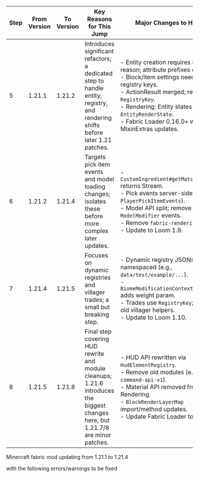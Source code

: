 

| Step | From Version | To Version | Key Reasons for This Jump | Major Changes to Handle |
|------|--------------|------------|---------------------------|-------------------------|
| 5 | 1.21.1 | 1.21.2 | Introduces significant refactors; a dedicated step to handle entity, registry, and rendering shifts before later 1.21 patches. | - Entity creation requires spawn reason; attribute prefixes dropped.<br>- Block/item settings need explicit registry keys.<br>- ActionResult merged; recipes use `RegistryKey`.<br>- Rendering: Entity states via `EntityRenderState`.<br>- Fabric Loader 0.16.0+ with MixinExtras updates. |
| 6 | 1.21.2 | 1.21.4 | Targets pick item events and model loading changes; isolates these before more complex later updates. | - `CustomIngredient#getMatchingStacks` returns Stream.<br>- Pick events server-side (e.g., `PlayerPickItemEvents`).<br>- Model API split; remove `ModelModifier` events.<br>- Remove `fabric-rendering-v0`.<br>- Update to Loom 1.9. |
| 7 | 1.21.4 | 1.21.5 | Focuses on dynamic registries and villager trades; a small but breaking step. | - Dynamic registry JSONs namespaced (e.g., `data/test/example/...`).<br>- `BiomeModificationContext#addSpawn` adds weight param.<br>- Trades use `RegistryKey`; deprecate old villager helpers.<br>- Update to Loom 1.10. |
| 8 | 1.21.5 | 1.21.8 | Final step covering HUD rewrite and module cleanups; 1.21.6 introduces the biggest changes here, but 1.21.7/8 are minor patches. | - HUD API rewritten via `HudElementRegistry`.<br>- Remove old modules (e.g., `fabric-command-api-v1`).<br>- Material API removed from Rendering.<br>- `BlockRenderLayerMap` import/method updates.<br>- Update Fabric Loader to 0.16.10+. |



Minecraft fabric mod updating from 1.21.1 to 1.21.4

with the following errors/warnings to be fixed
